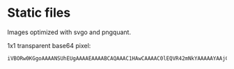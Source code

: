 
# Static files

Images optimized with svgo and pngquant.

1x1 transparent base64 pixel:
```
iVBORw0KGgoAAAANSUhEUgAAAAEAAAABCAQAAAC1HAwCAAAAC0lEQVR42mNkYAAAAAYAAjCB0C8AAAAASUVORK5CYII=```
